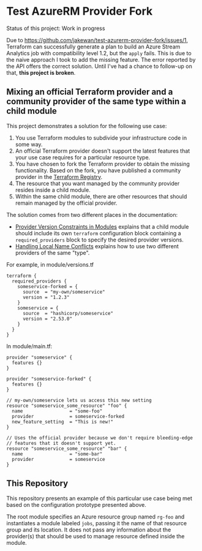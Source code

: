 # Test AzureRM Provider Fork

Status of this project: Work in progress

Due to https://github.com/jakewan/test-azurerm-provider-fork/issues/1, Terraform can successfully generate a plan to build an Azure Stream Analytics job with compatibility level 1.2, but the `apply` fails. This is due to the naive approach I took to add the missing feature. The error reported by the API offers the correct solution. Until I've had a chance to follow-up on that, **this project is broken**.

## Mixing an official Terraform provider and a community provider of the same type within a child module

This project demonstrates a solution for the following use case:

1. You use Terraform modules to subdivide your infrastructure code in some way.
2. An official Terraform provider doesn't support the latest features that your use case requires for a particular resource type.
3. You have chosen to fork the Terraform provider to obtain the missing functionality. Based on the fork, you have published a community provider in the [Terraform Registry](https://registry.terraform.io).
4. The resource that you want managed by the community provider resides inside a child module.
5. Within the same child module, there are other resources that should remain managed by the official provider.

The solution comes from two different places in the documentation:

* [Provider Version Constraints in Modules](https://www.terraform.io/docs/language/modules/develop/providers.html#provider-version-constraints-in-modules) explains that a child module should include its own `terraform` configuration block containing a `required_providers` block to specify the desired provider versions.
* [Handling Local Name Conflicts](https://www.terraform.io/docs/language/providers/requirements.html#handling-local-name-conflicts) explains how to use two different providers of the same "type".

For example, in module/versions.tf

```hcl
terraform {
  required_providers {
    someservice-forked = {
      source  = "my-own/someservice"
      version = "1.2.3"
    }
    someservice = {
      source  = "hashicorp/someservice"
      version = "2.53.0"
    }
  }
}
```

In module/main.tf:

```hcl
provider "someservice" {
  features {}
}

provider "someservice-forked" {
  features {}
}

// my-own/someservice lets us access this new setting
resource "someservice_some_resource" "foo" {
  name                 = "some-foo"
  provider             = someservice-forked
  new_feature_setting  = "This is new!"
}

// Uses the official provider because we don't require bleeding-edge
// features that it doesn't support yet.
resource "someservice_some_resource" "bar" {
  name                 = "some-bar"
  provider             = someservice
}
```

## This Repository

This repository presents an example of this particular use case being met based on the configuration prototype presented above.

The root module specifies an Azure resource group named `rg-foo` and instantiates a module labeled `jobs`, passing it the name of that resource group and its location. It does not pass any information about the provider(s) that should be used to manage resource defined inside the module.
